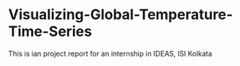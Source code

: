 # Visualizing-Global-Temperature-Time-Series
This is ian project report for an internship in IDEAS, ISI Kolkata
